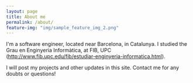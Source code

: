 ```yaml
---
layout: page
title: About me
permalink: /about/
feature-img: "img/sample_feature_img_2.png"
---
```


I'm a software engineer, located near Barcelona, in Catalunya. I studied the Grau en Enginyeria Informàtica, at FIB, UPC (<http://www.fib.upc.edu/fib/estudiar-enginyeria-informatica.html>).

I will post my projects and other updates in this site. Contact me for any doubts or questions!
